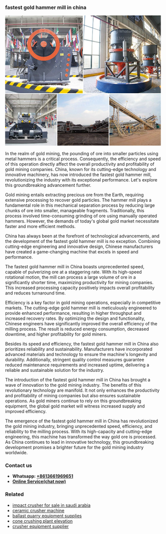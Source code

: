 <h3>fastest gold hammer mill in china</h3><img src='1704951725.jpg' alt=''><p>In the realm of gold mining, the pounding of ore into smaller particles using metal hammers is a critical process. Consequently, the efficiency and speed of this operation directly affect the overall productivity and profitability of gold mining companies. China, known for its cutting-edge technology and innovative machinery, has now introduced the fastest gold hammer mill, revolutionizing the industry with its exceptional performance. Let's explore this groundbreaking advancement further.</p><p>Gold mining entails extracting precious ore from the Earth, requiring extensive processing to recover gold particles. The hammer mill plays a fundamental role in this mechanical separation process by reducing large chunks of ore into smaller, manageable fragments. Traditionally, this process involved time-consuming grinding of ore using manually operated hammers. However, the demands of today's global gold market necessitate faster and more efficient methods.</p><p>China has always been at the forefront of technological advancements, and the development of the fastest gold hammer mill is no exception. Combining cutting-edge engineering and innovative design, Chinese manufacturers have created a game-changing machine that excels in speed and performance.</p><p>The fastest gold hammer mill in China boasts unprecedented speed, capable of pulverizing ore at a staggering rate. With its high-speed rotational motion, the mill can process a large volume of ore in a significantly shorter time, maximizing productivity for mining companies. This increased processing capacity positively impacts overall profitability and reduces turnaround time.</p><p>Efficiency is a key factor in gold mining operations, especially in competitive markets. The cutting-edge gold hammer mill is meticulously engineered to provide enhanced performance, resulting in higher throughput and increased recovery rates. By optimizing the design and functionality, Chinese engineers have significantly improved the overall efficiency of the milling process. The result is reduced energy consumption, decreased downtime, and higher profitability for gold miners.</p><p>Besides its speed and efficiency, the fastest gold hammer mill in China also prioritizes reliability and sustainability. Manufacturers have incorporated advanced materials and technology to ensure the machine's longevity and durability. Additionally, stringent quality control measures guarantee reduced maintenance requirements and increased uptime, delivering a reliable and sustainable solution for the industry.</p><p>The introduction of the fastest gold hammer mill in China has brought a wave of innovation to the gold mining industry. The benefits of this revolutionary technology are manifold. It not only enhances the productivity and profitability of mining companies but also ensures sustainable operations. As gold miners continue to rely on this groundbreaking equipment, the global gold market will witness increased supply and improved efficiency.</p><p>The emergence of the fastest gold hammer mill in China has revolutionized the gold mining industry, bringing unprecedented speed, efficiency, and reliability to the milling process. With its high-capacity and cutting-edge engineering, this machine has transformed the way gold ore is processed. As China continues to lead in innovative technology, this groundbreaking development promises a brighter future for the gold mining industry worldwide.</p><h3>Contact us</h3><ul><li><strong>Whatsapp:&nbsp;<a href="https://wa.me/8613661969651">+8613661969651</a></strong></li><li><a href="https://swt.shibang-china.com/?git&amp;zhl&amp;fastest gold hammer mill in china"><strong>Online Service(chat now)</strong></a></li></ul><h3>Related</h3><ul><li><a href='impact crusher for sale in saudi arabia.md'>impact crusher for sale in saudi arabia</a></li><li><a href='ceramic crusher machine.md'>ceramic crusher machine</a></li><li><a href='ballast quarry equipment supplies.md'>ballast quarry equipment supplies</a></li><li><a href='cone crushing plant elevation.md'>cone crushing plant elevation</a></li><li><a href='crusher equipment supplier.md'>crusher equipment supplier</a></li></ul>
